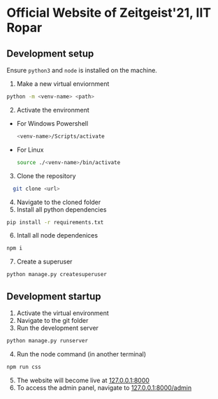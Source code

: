 # Official Website of Zeitgeist'21, IIT Ropar

## Development setup
Ensure `python3` and `node` is installed on the machine.

1. Make a new virtual enviornment
```bash
python -m <venv-name> <path>
```
2. Activate the environment
* For Windows Powershell
  ```bash
  <venv-name>/Scripts/activate
  ```
* For Linux
  ```bash
  source ./<venv-name>/bin/activate
  ```
3. Clone the repository
```bash
  git clone <url>
```
4. Navigate to the cloned folder
5. Install all python dependencies
```bash
pip install -r requirements.txt
```
6. Intall all node dependenices
```bash
npm i
```
7. Create a superuser
```bash
python manage.py createsuperuser
```

## Development startup
1. Activate the virtual environment
2. Navigate to the git folder
3. Run the development server
```bash
python manage.py runserver
```
4. Run the node command (in another terminal)
```bash
npm run css
```
5. The website will become live at [127.0.0.1:8000](http://127.0.0.1:8000/)
6. To access the admin panel, navigate to [127.0.0.1:8000/admin](http://127.0.0.1:8000/admin)